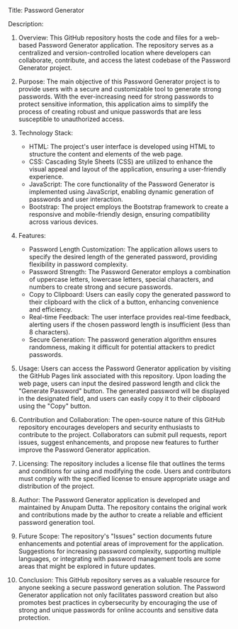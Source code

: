 Title: Password Generator

Description:
1. Overview:
   This GitHub repository hosts the code and files for a web-based Password Generator application. The repository serves as a centralized and version-controlled location where developers can collaborate, contribute, and access the latest codebase of the Password Generator project.

2. Purpose:
   The main objective of this Password Generator project is to provide users with a secure and customizable tool to generate strong passwords. With the ever-increasing need for strong passwords to protect sensitive information, this application aims to simplify the process of creating robust and unique passwords that are less susceptible to unauthorized access.

3. Technology Stack:
   - HTML: The project's user interface is developed using HTML to structure the content and elements of the web page.
   - CSS: Cascading Style Sheets (CSS) are utilized to enhance the visual appeal and layout of the application, ensuring a user-friendly experience.
   - JavaScript: The core functionality of the Password Generator is implemented using JavaScript, enabling dynamic generation of passwords and user interaction.
   - Bootstrap: The project employs the Bootstrap framework to create a responsive and mobile-friendly design, ensuring compatibility across various devices.

4. Features:
   - Password Length Customization: The application allows users to specify the desired length of the generated password, providing flexibility in password complexity.
   - Password Strength: The Password Generator employs a combination of uppercase letters, lowercase letters, special characters, and numbers to create strong and secure passwords.
   - Copy to Clipboard: Users can easily copy the generated password to their clipboard with the click of a button, enhancing convenience and efficiency.
   - Real-time Feedback: The user interface provides real-time feedback, alerting users if the chosen password length is insufficient (less than 8 characters).
   - Secure Generation: The password generation algorithm ensures randomness, making it difficult for potential attackers to predict passwords.

5. Usage:
   Users can access the Password Generator application by visiting the GitHub Pages link associated with this repository. Upon loading the web page, users can input the desired password length and click the "Generate Password" button. The generated password will be displayed in the designated field, and users can easily copy it to their clipboard using the "Copy" button.

6. Contribution and Collaboration:
   The open-source nature of this GitHub repository encourages developers and security enthusiasts to contribute to the project. Collaborators can submit pull requests, report issues, suggest enhancements, and propose new features to further improve the Password Generator application.

7. Licensing:
   The repository includes a license file that outlines the terms and conditions for using and modifying the code. Users and contributors must comply with the specified license to ensure appropriate usage and distribution of the project.

8. Author:
   The Password Generator application is developed and maintained by Anupam Dutta. The repository contains the original work and contributions made by the author to create a reliable and efficient password generation tool.

9. Future Scope:
   The repository's "Issues" section documents future enhancements and potential areas of improvement for the application. Suggestions for increasing password complexity, supporting multiple languages, or integrating with password management tools are some areas that might be explored in future updates.

10. Conclusion:
    This GitHub repository serves as a valuable resource for anyone seeking a secure password generation solution. The Password Generator application not only facilitates password creation but also promotes best practices in cybersecurity by encouraging the use of strong and unique passwords for online accounts and sensitive data protection.
